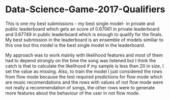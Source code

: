 # Data-Science-Game-2017-Qualifiers

This is one my best submissions - my best single model- in private and public leaderboard which gets an score of 0.67061 in private leaderboard and 0.67749 in public leaderboard which is enough to qualify for the finals. My best submission in the leaderboard is an ensemble of models similiar to this one but this model is the best single model in the leaderboard.

My approach was to work mainly with likelihood features and most of them had to depend strongly on the time the song was listened but I think the catch is that to calculate the likelihood if my sample is less than 20 in size, I set the value as missing. Also, to train the model I just considered the rows from flow mode because the test required predictions for flow mode which are music recomendations and the rows with values of not flow mode were not really a recommendation of songs, the other rows were to generate more features about the behaviour of the user in not flow mode.



